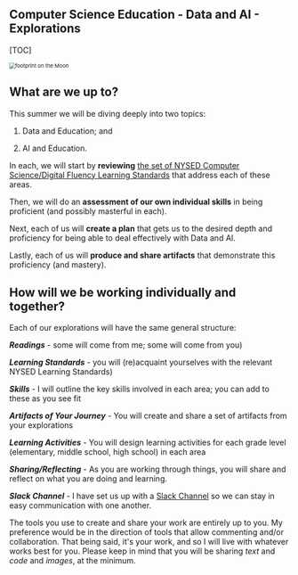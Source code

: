 ## Computer Science Education - Data and AI - Explorations

[TOC]

<img src="https://images.unsplash.com/photo-1614314266357-8a2e58059af5?ixlib=rb-4.0.3&ixid=M3wxMjA3fDB8MHxwaG90by1wYWdlfHx8fGVufDB8fHx8fA%3D%3D&auto=format&fit=crop&w=1021&q=80" alt="footprint on the Moon" style="zoom:67%;" />



## What are we up to?

This summer we will be diving deeply into two topics: 

1) Data and Education; and 

2) AI and Education.

In each, we will start by **reviewing** [the set of NYSED Computer Science/Digital Fluency Learning Standards](https://github.com/drardito/CS-Ed-Data-and-AI/blob/main/New%20York%20State%20Computer%20ScienceDigital%20Fluency%20Learning%20Standards.md) that address each of these areas.

Then, we will do an **assessment of our own individual skills** in being proficient (and possibly masterful in each).

Next, each of us will **create a plan** that gets us to the desired depth and proficiency for being able to deal effectively with Data and AI.

Lastly, each of us will **produce and share artifacts** that demonstrate this proficiency (and mastery).



## How will we be working individually and together?

Each of our explorations will have the same general structure:

***Readings*** - some will come from me; some will come from you)

***Learning Standards*** - you will (re)acquaint yourselves with the relevant NYSED Learning Standards)

***Skills*** - I will outline the key skills involved in each area; you can add to these as you see fit

***Artifacts of Your Journey*** - You will create and share a set of artifacts from your explorations

***Learning Activities*** - You will design learning activities for each grade level (elementary, middle school, high school) in each area

***Sharing/Reflecting*** - As you are working through things, you will share and reflect on what you are doing and learning.

***Slack Channel*** - I have set us up with a [Slack Channel](https://join.slack.com/t/newworkspace-kbf1630/shared_invite/zt-1vx3yccpi-nki_qF3DAD~AFsKTgelqRQ) so we can stay in easy communication with one another. 



The tools you use to create and share your work are entirely up to you. My preference would be in the direction of tools that allow commenting and/or collaboration. That being said, it's your work, and so I will live with whatever works best for you. Please keep in mind that you will be sharing *text* and *code* and *images*, at the minimum.

